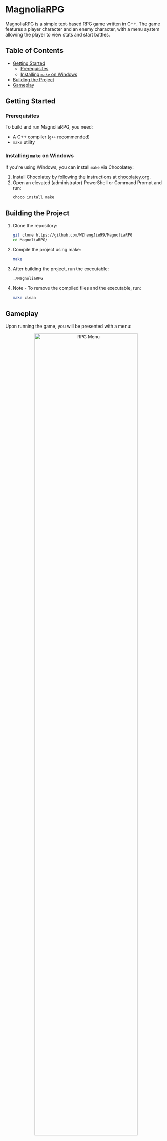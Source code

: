 # MagnoliaRPG

MagnoliaRPG is a simple text-based RPG game written in C++. The game features a player character and an enemy character, with a menu system allowing the player to view stats and start battles.

## Table of Contents

* [Getting Started](#getting-started)
  * [Prerequisites](#prerequisites)
  * [Installing `make` on Windows](#installing-make-on-windows)
* [Building the Project](#building-the-project)
* [Gameplay](#gameplay)

## Getting Started

### Prerequisites

To build and run MagnoliaRPG, you need:

- A C++ compiler (`g++` recommended)
- `make` utility

### Installing `make` on Windows

If you're using Windows, you can install `make` via Chocolatey:

1. Install Chocolatey by following the instructions at [chocolatey.org](https://chocolatey.org/install).
2. Open an elevated (administrator) PowerShell or Command Prompt and run:
   ```sh
   choco install make

## Building the Project

1. Clone the repository:
    ```sh
    git clone https://github.com/WZhengJie99/MagnoliaRPG
    cd MagnoliaRPG/

3. Compile the project using make:
    ```sh
    make

4. After building the project, run the executable:
    ```sh
    ./MagnoliaRPG

6. Note - To remove the compiled files and the executable, run:
    ```sh
    make clean

## Gameplay

Upon running the game, you will be presented with a menu:

<p align="center">
  <img src="https://github.com/WZhengJie99/MagnoliaRPG/assets/147889572/f28ad8e4-fab4-4d1a-9c4b-3cbe7a6d1335" alt="RPG Menu" width="80%" height="80%">
</p>



1. View Stats: Displays the player's stats.
2. View Inventory: Displays the player's Inventory.
3. Start Battle: Initiates a battle between the player and the enemy.
4. Use Item: Use an item in the player's Inventory.
5. Travel to location: travel to a different place.
6. Exit: Exits the game.

<!-- 
Compile the project with the 'g++ -Iinclude src/*.cpp -o MagnoliaRPG' command to ensure the compiler can find the header files.
Run: Execute the compiled program with './MagnoliaRPG'.
-->
